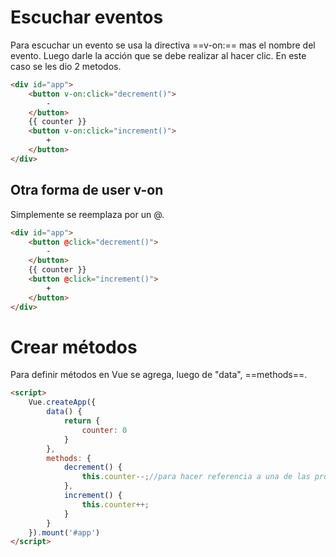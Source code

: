 # Escuchar eventos
Para escuchar un evento se usa la directiva ==v-on:== mas el nombre del evento. Luego darle la acción que se debe realizar al hacer clic. En este caso se les dio 2 metodos.
```HTML
<div id="app">
	<button v-on:click="decrement()">
		-
	</button>
	{{ counter }}
	<button v-on:click="increment()">
		+
	</button>
</div>
```
## Otra forma de user v-on
Simplemente se reemplaza por un @.
```HTML
<div id="app">
	<button @click="decrement()">
		-
	</button>
	{{ counter }}
	<button @click="increment()">
		+
	</button>
</div>
```
# Crear métodos
Para definir métodos en Vue se agrega, luego de "data", ==methods==.
```HTML
<script>
	Vue.createApp({
		data() {
			return {
				counter: 0
			}
		},
		methods: {
			decrement() {
				this.counter--;//para hacer referencia a una de las propiedades se debe agregar la palabra "this".
			},
			increment() {
				this.counter++;
			}
		}
	}).mount('#app')
</script>
```
